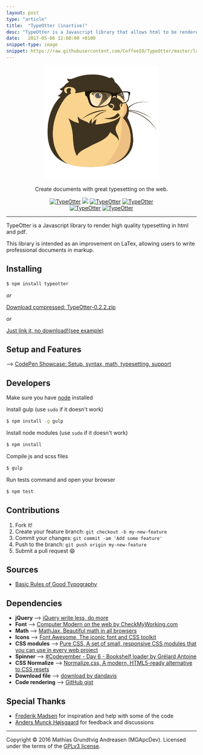 ```yaml
---
layout: post
type: "article"
title:  "TypeOtter (inactive)"
desc: "TypeOtter is a Javascript library that allows html to be rendered with high quality typesetting in html and pdf."
date:   2017-05-06 12:00:00 +0100
snippet-type: image
snippet: https://raw.githubusercontent.com/CoffeeIO/TypeOtter/master/logo.png
---
```


<p align="center">
    <a href="http://mgapcdev.github.io/TypeOtter/">
        <img alt="Rax" src="https://raw.githubusercontent.com/CoffeeIO/TypeOtter/master/logo.png" width="300">
    </a>
</p>
<p align="center">
Create documents with great typesetting on the web.
</p>
<p align="center">
<a href="https://travis-ci.org/CoffeeIO/TypeOtter"><img alt="TypeOtter" src="https://travis-ci.org/CoffeeIO/TypeOtter.svg?branch=master"></a>
<a href="https://www.codacy.com/app/mgapcdev/TypeOtter/dashboard"><img src="https://api.codacy.com/project/badge/Grade/c098136ef81345b78c480ee695314a21"/></a>
<a href="https://waffle.io/CoffeeIO/TypeOtter"><img alt="TypeOtter" src="https://img.shields.io/waffle/label/CoffeeIO/TypeOtter.svg"></a>
<a href="LICENSE.md"><img alt="TypeOtter" src="https://img.shields.io/aur/license/yaourt.svg"></a>
<br>
<a href="https://www.npmjs.com/package/typeotter"><img alt="TypeOtter" src="https://img.shields.io/npm/v/typeotter.svg"></a>
<a href="https://www.npmjs.com/package/typeotter"><img alt="TypeOtter" src="https://img.shields.io/npm/dm/typeotter.svg"></a>
</p>

---

TypeOtter is a Javascript library to render high quality typesetting in html and pdf.

This library is intended as an improvement on LaTex, allowing users to write professional documents in markup.

## Installing

```bash
$ npm install typeotter
```

_or_

[Download compressed: TypeOtter-0.2.2.zip](https://github.com/MGApcDev/TypeOtter/releases/download/v0.2.2/TypeOtter-0.2.2.zip)

_or_

[Just link it, no download!(see example)](http://codepen.io/MGApcDev/full/JWoRje/)

## Setup and Features
--> [CodePen Showcase: Setup, syntax, math, typesetting, support](http://codepen.io/MGApcDev/full/JWoRje/)

## Developers
Make sure you have [node](https://nodejs.org/en/) installed

Install gulp (use `sudo` if it doesn't work)
```bash
$ npm install -g gulp
```

Install node modules (use `sudo` if it doesn't work)
```bash
$ npm install
```

Compile js and scss files
```bash
$ gulp
```

Run tests command and open your browser
```bash
$ npm test
```

## Contributions
1. Fork it!
2. Create your feature branch: `git checkout -b my-new-feature`
3. Commit your changes: `git commit -am 'Add some feature'`
4. Push to the branch: `git push origin my-new-feature`
5. Submit a pull request :smile:

## Sources
- [Basic Rules of Good Typography](http://www.troytempleman.com/2010/02/08/basic-rules-of-good-typography/)

## Dependencies
- **jQuery** --> [jQuery write less, do more](https://jquery.com/)
- **Font** --> [Computer Modern on the web by CheckMyWorking.com](http://checkmyworking.com/cm-web-fonts/)
- **Math** --> [MathJax, Beautiful math in all browsers](https://www.mathjax.org/)
- **Icons** --> [Font Awesome, The iconic font and CSS toolkit](http://fontawesome.io/)
- **CSS modules** --> [Pure CSS, A set of small, responsive CSS modules that you can use in every web project](http://purecss.io/)
- **Spinner** --> [#Codevember - Day 6 - Bookshelf loader by Grélard Antoine](http://codepen.io/ikoshowa/pen/qOMvpy)
- **CSS Normalize** --> [Normalize.css, A modern, HTML5-ready alternative to CSS resets](https://necolas.github.io/normalize.css/)
- **Download file** --> [download by dandavis](https://github.com/rndme/download)
- **Code rendering** --> [GitHub gist](https://gist.github.com/)

## Special Thanks
- [Frederik Madsen](https://www.linkedin.com/in/frederikmadsen/da) for inspiration and help with some of the code
- [Anders Munck Højsgaard](https://www.linkedin.com/in/anders-munck-49a10188/da) for feedback and discussions

---

Copyright &copy; 2016 Mathias Grundtvig Andreasen (MGApcDev). Licensed under the terms of the [GPLv3 license](LICENSE.md).
